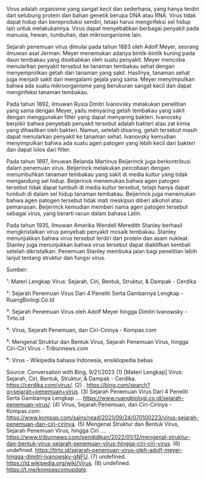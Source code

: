 Virus adalah organisme yang sangat kecil dan sederhana, yang hanya terdiri dari selubung protein dan bahan genetik berupa DNA atau RNA. Virus tidak dapat hidup dan bereproduksi sendiri, tetapi harus menginfeksi sel hidup lain untuk melakukannya. Virus dapat menyebabkan berbagai penyakit pada manusia, hewan, tumbuhan, dan mikroorganisme lain.

Sejarah penemuan virus dimulai pada tahun 1883 oleh Adolf Meyer, seorang ilmuwan asal Jerman. Meyer menemukan adanya bintik-bintik kuning pada daun tembakau yang disebabkan oleh suatu penyakit. Meyer mencoba menularkan penyakit tersebut ke tanaman tembakau sehat dengan menyemprotkan getah dari tanaman yang sakit. Hasilnya, tanaman sehat juga menjadi sakit dan mengalami gejala yang sama. Meyer menyimpulkan bahwa ada suatu mikroorganisme yang berukuran sangat kecil dan dapat menginfeksi tanaman tembakau.

Pada tahun 1892, ilmuwan Rusia Dmitri Ivanovsky melakukan penelitian yang sama dengan Meyer, yaitu menyaring getah tembakau yang sakit dengan menggunakan filter yang dapat menyaring bakteri. Ivanovsky berpikir bahwa penyebab penyakit tersebut adalah bakteri atau zat kimia yang dihasilkan oleh bakteri. Namun, setelah disaring, getah tersebut masih dapat menularkan penyakit ke tanaman sehat. Ivanovsky kemudian menyimpulkan bahwa ada suatu agen patogen yang lebih kecil dari bakteri dan dapat lolos dari filter.

Pada tahun 1897, ilmuwan Belanda Martinus Beijerinck juga berkontribusi dalam penemuan virus. Beijerinck melakukan percobaan dengan menumbuhkan tanaman tembakau yang sakit di media kultur yang tidak mengandung sel hidup. Beijerinck menemukan bahwa agen patogen tersebut tidak dapat tumbuh di media kultur tersebut, tetapi hanya dapat tumbuh di dalam sel hidup tanaman tembakau. Beijerinck juga menemukan bahwa agen patogen tersebut tidak mati meskipun diberi alkohol atau pemanasan. Beijerinck kemudian memberi nama agen patogen tersebut sebagai virus, yang berarti racun dalam bahasa Latin.

Pada tahun 1935, ilmuwan Amerika Wendell Meredith Stanley berhasil mengkristalkan virus penyebab penyakit mosaik tembakau. Stanley menunjukkan bahwa virus tersebut terdiri dari protein dan asam nukleat. Stanley juga menunjukkan bahwa virus tersebut dapat diaktifkan kembali setelah dikristalkan. Penemuan Stanley membuka jalan bagi penelitian lebih lanjut tentang struktur dan fungsi virus.

Sumber:

¹: Materi Lengkap Virus: Sejarah, Ciri, Bentuk, Struktur, & Dampak - Cerdika

²: Sejarah Penemuan Virus Dari 4 Peneliti Serta Gambarnya Lengkap - RuangBiologi.Co.Id

³: Sejarah Penemuan Virus oleh Adolf Meyer hingga Dimitri Ivanowsky - Tirto.id

⁴: Virus, Sejarah Penemuan, dan Ciri-Cirinya - Kompas.com

⁵: Mengenal Struktur dan Bentuk Virus, Sejarah Penemuan Virus, hingga Ciri-Ciri Virus - Tribunnews.com

⁶: Virus - Wikipedia bahasa Indonesia, ensiklopedia bebas

Source: Conversation with Bing, 9/21/2023
(1) [Materi Lengkap] Virus: Sejarah, Ciri, Bentuk, Struktur, & Dampak - Cerdika. https://cerdika.com/virus/.
(2) . https://bing.com/search?q=sejarah+penemuan+virus.
(3) Sejarah Penemuan Virus Dari 4 Peneliti Serta Gambarnya Lengkap .... https://www.ruangbiologi.co.id/sejarah-penemuan-virus/.
(4) Virus, Sejarah Penemuan, dan Ciri-Cirinya - Kompas.com. https://www.kompas.com/sains/read/2021/09/24/070100223/virus-sejarah-penemuan-dan-ciri-cirinya.
(5) Mengenal Struktur dan Bentuk Virus, Sejarah Penemuan Virus, hingga Ciri .... https://www.tribunnews.com/pendidikan/2022/01/12/mengenal-struktur-dan-bentuk-virus-sejarah-penemuan-virus-hingga-ciri-ciri-virus.
(6) undefined. https://tirto.id/sejarah-penemuan-virus-oleh-adolf-meyer-hingga-dimitri-ivanowsky-gNFU.
(7) undefined. https://id.wikipedia.org/wiki/Virus.
(8) undefined. https://t.me/kompascomupdate.
